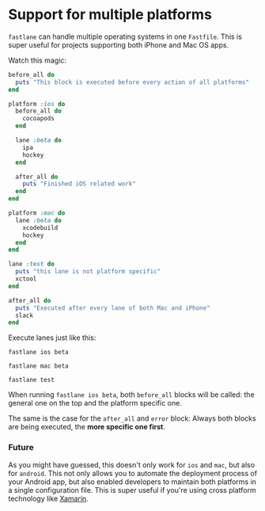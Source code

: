 # Support for multiple platforms

`fastlane` can handle multiple operating systems in one `Fastfile`. This is super useful for projects supporting both iPhone and Mac OS apps.

Watch this magic:

```ruby
before_all do
  puts "This block is executed before every action of all platforms"
end

platform :ios do
  before_all do
    cocoapods
  end

  lane :beta do
    ipa
    hockey
  end

  after_all do
    puts "Finished iOS related work"
  end
end

platform :mac do
  lane :beta do
    xcodebuild
    hockey
  end
end

lane :test do
  puts "this lane is not platform specific"
  xctool
end

after_all do
  puts "Executed after every lane of both Mac and iPhone"
  slack
end

```

Execute lanes just like this:

    fastlane ios beta

    fastlane mac beta

    fastlane test


When running `fastlane ios beta`, both `before_all` blocks will be called: the general one on the top and the platform specific one.

The same is the case for the `after_all` and `error` block: Always both blocks are being executed, the **more specific one first**.

### Future

As you might have guessed, this doesn't only work for `ios` and `mac`, but also for `android`. This not only allows you to automate the deployment process of your Android app, but also enabled developers to maintain both platforms in a single configuration file. This is super useful if you're using cross platform technology like [Xamarin](http://xamarin.com/).
